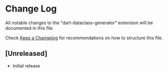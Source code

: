 # Change Log

All notable changes to the "dart-dataclass-generator" extension will be documented in this file.

Check [Keep a Changelog](http://keepachangelog.com/) for recommendations on how to structure this file.

## [Unreleased]

- Initial release